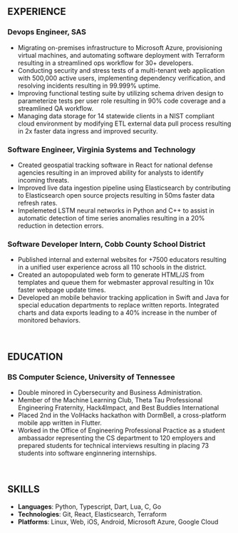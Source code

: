 [//]: # (👤 Matt Mohandiss)
[//]: # (📞 678-676-2886)
[//]: # (✉️ mattmohandiss@gmail.com)
[//]: # (🌎 Durham, NC)

## EXPERIENCE

### Devops Engineer, SAS
[//]: # (⌛ Jun 2022 - Present)
* Migrating on-premises infrastructure to Microsoft Azure, provisioning virtual machines, and automating software deployment with Terraform resulting in a streamlined ops workflow for 30+ developers.
* Conducting security and stress tests of a multi-tenant web application with 500,000 active users, implementing dependency verification, and resolving incidents resulting in 99.999% uptime.
* Improving functional testing suite by utilizing schema driven design to parameterize tests per user role resulting in 90% code coverage and a streamlined QA workflow.
* Managing data storage for 14 statewide clients in a NIST compliant cloud environment by modifying ETL external data pull process resulting in 2x faster data ingress and improved security.

### Software Engineer, Virginia Systems and Technology
[//]: # (⌛ Jan 2019 - Aug 2020)
* Created geospatial tracking software in React for national defense agencies resulting in an improved ability for analysts to identify incoming threats.
* Improved live data ingestion pipeline using Elasticsearch by contributing to Elasticsearch open source projects resulting in 50ms faster data refresh rates.
* Impelemeted LSTM neural networks in Python and C++ to assist in automatic detection of time series anomalies resulting in a 20% reduction in detection errors.

### Software Developer Intern, Cobb County School District
[//]: # (⌛ Aug 2016 - Dec 2016)
* Published internal and external websites for +7500 educators resulting in a unified user experience across all 110 schools in the district.
* Created an autopopulated web form to generate HTML/JS from templates and queue them for webmaster approval resulting in 10x faster webpage update times.
* Developed an mobile behavior tracking application in Swift and Java for special education departments to replace written reports. Integrated charts and data exports leading to a 40% increase in the number of monitored behaviors.

&nbsp;

## EDUCATION

### BS Computer Science, University of Tennessee
[//]: # (⌛ Aug 2017 - May 2023)
* Double minored in Cybersecurity and Business Administration.
* Member of the Machine Learning Club, Theta Tau Professional Engineering Fraternity, Hack4Impact, and Best Buddies International
* Placed 2nd in the VolHacks hackathon with DormBell, a cross-platform mobile app written in Flutter.
* Worked in the Office of Engineering Professional Practice as a student ambassador representing the CS department to 120 employers and prepared students for technical interviews resulting in placing 73 students into software enginnering internships.

&nbsp;

## SKILLS
* **Languages**: Python, Typescript, Dart, Lua, C, Go
* **Technologies**: Git, React, Elasticsearch, Terraform
* **Platforms**: Linux, Web, iOS, Android, Microsoft Azure, Google Cloud
